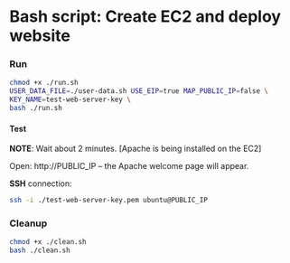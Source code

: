 # Bash script: Create EC2 and deploy website

### Run

```bash
chmod +x ./run.sh
USER_DATA_FILE=./user-data.sh USE_EIP=true MAP_PUBLIC_IP=false \
KEY_NAME=test-web-server-key \
bash ./run.sh
```

#### Test

**NOTE**: Wait about 2 minutes. [Apache is being installed on the EC2]

Open: http://PUBLIC_IP – the Apache welcome page will appear.

**SSH** connection:

```bash 
ssh -i ./test-web-server-key.pem ubuntu@PUBLIC_IP
```

### Cleanup

```bash
chmod +x ./clean.sh
bash ./clean.sh
```

